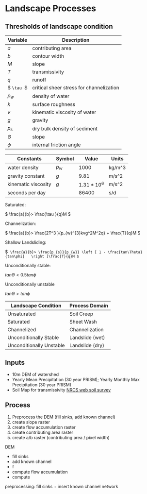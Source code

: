 # Landscape Processes

## Thresholds of landscape condition

| Variable     | Description |
|--------------|-------------|
| $` a `$      | contributing area
| $` b `$      | contour width
| $` M `$      | slope
| $` T `$      | transmissivity
| $` q `$      | runoff
| $ `\tau `$   | critical sheer stress for channelization
| $` p_{w} `$  | density of water
| $` k `$      | surface roughness
| $` v `$      | kinematic viscosity of water
| $` g `$      | gravity
| $` p_{s} `$  | dry bulk density of sediment
| $` \Theta `$ | slope
| $` \phi `$   | internal friction angle

| Constants           | Symbol      | Value              | Units
|---------------------|-------------|--------------------|------
| water density       | $` p_{w} `$ | 1000               | kg/m^3
| gravity constant    | $` g `$     | 9.81               | m/s^2
| kinematic viscosity | $` g `$     | $` 1.31 * 10 ^6 `$ | m/s^2
| seconds per day     |             |  86400             | s/d


Saturated:

$` \frac{a}{b}> \frac{\tau }{q}M `$

Channelization:

$` \frac{a}{b}> \frac{2T^3 }{p_{w}^{3}kvg^2M^2q} + \frac{T}{q}M `$

Shallow Landsliding:

$` \frac{a}{b}> \frac{p_{s}}{p_{w}} \left [ 1 - \frac{tan\Theta}{tan\phi}   \right ]\frac{T}{q}M $`

Unconditionally stable:

$` tan\Theta < 0.5 tan\phi `$

Unconditionally unstable

$` tan\Theta > tan\phi `$


| Landscape Condition       | Process Domain  |
|---------------------------|-----------------|
| Unsaturated               | Soil Creep      |
| Saturated                 | Sheet Wash      |
| Channelized               | Channelization  |
| Unconditionally Stable    | Landslide (wet) |
| Unconditionally Unstable  | Landslide (dry) |

## Inputs

- 10m DEM of watershed
- Yearly Mean Precipitation (30 year PRISM); Yearly Monthly Max Precipitation (30 year PRISM)
- Soil Map for transmissivity [NRCS web soil survey](http://websoilsurvey.sc.egov.usda.gov/App/HomePage.htm)

## Process

1. Preprocess the DEM (fill sinks, add known channel)
2. create slope raster
3. create flow accumulation raster
4. create contributing area raster
5. create a/b raster (contributing area / pixel width)

DEM
- fill sinks
- add known channel
- f
- compute flow accumulation 
- compute 


preprocessing: fill sinks + insert known channel network
